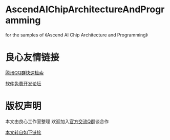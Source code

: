 # AscendAIChipArchitectureAndProgramming
for the samples of 《Ascend AI Chip Architecture and Programming》



 # 良心友情链接

[腾讯QQ群快速检索](http://u.720life.cn/s/8cf73f7c)

[软件免费开发论坛](http://u.720life.cn/s/bbb01dc0)

# 版权声明 

本文由良心工作室整理 欢迎加入[官方交流Q群](https://u.720life.cn/s/f2316816)谈合作

[本文转自如下链接](http://u.720life.cn/g/2e71d0f0a5c601172267ba20d3a43c6e2a9fedfee4de40d481caa1eb2c39608f70ef5cda4f8d6df0f06d52f18ddb43fff4aa5b6c5febd0705c0faa1a3f2621261f2d1e91d3d1a5ec0514613c0673c4c26fd833e537440ba95eada56a330af7ccc638406dbf4a0a88dd9ae6bea390895c)
